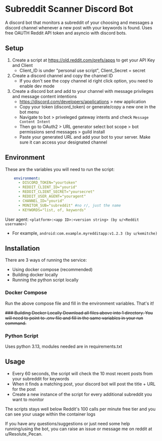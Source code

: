 # Subreddit Scanner Discord Bot

A discord bot that monitors a subreddit of your choosing and messages a discord channel whenever a new post with your keywords is found. Uses free OAUTH Reddit API token and asyncio with discord bots.

## Setup
1. Create a script at https://old.reddit.com/prefs/apps to get your API Key and Client
   * Client_ID is under "personal use script", Client_Secret = secret
2. Create a discord channel and copy the channel ID
   * If you don't see the copy channel id right click option, you need to enable dev mode 
3. Create a discord bot and add to your channel with message privileges and message content intentions
   * https://discord.com/developers/applications > new application
   * Copy your token (discord_token) or generate/copy a new one in the bot menu
   * Navigate to bot > priveleged gateway intents and check ```Message Content Intent```
   * Then go to OAuth2 > URL generator select bot scope > bot permissions send messages > guild install
   * Paste your generated URL and add your bot to your server. Make sure it can access your designated channel

## Environment
These are the variables you will need to run the script:
```yml
    environment:
      - DISCORD_TOKEN="yourtoken"
      - REDDIT_CLIENT_ID="yourid"
      - REDDIT_CLIENT_SECRET="yoursecret"
      - REDDIT_USER_AGENT="youragent"
      - CHANNEL_ID="yourid"
      - MONITOR_SUB="subreddit" #no r/, just the name
      - KEYWORDS="list, of, keywords"
```
User agent: ```<platform>:<app ID>:<version string> (by u/<Reddit username>)``` 
* For example, ```android:com.example.myredditapp:v1.2.3 (by u/kemitche)```


## Installation
There are 3 ways of running the service:
- Using docker compose (recommended)
- Building docker locally
- Running the python script locally

### Docker Compose
Run the above compose file and fill in the environment variables. That's it!

~~### Building Docker Locally
Download all files above into 1 directory. You will need to point to .env file and fill in the same variables in your run command.~~ 

### Python Script
Uses python 3.13, modules needed are in requirements.txt

## Usage
* Every 60 seconds, the script will check the 10 most recent posts from your subreddit for keywords
* When it finds a matching post, your discord bot will post the title + URL for the post
* Create a new instance of the script for every additional subreddit you want to monitor

The scripts stays well below Reddit's 100 calls per minute free tier and you can see your usage within the container logs

If you have any questions/suggestions or just need some help running/using the bot, you can raise an issue or message me on reddit at u/Resolute_Pecan.
